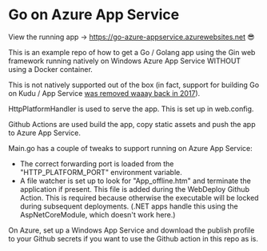 ﻿# Go on Azure App Service

View the running app -> https://go-azure-appservice.azurewebsites.net 😎

This is an example repo of how to get a Go / Golang app using the Gin web framework running natively on Windows Azure App Service WITHOUT using a Docker container.

This is not natively supported out of the box (in fact, support for building Go on Kudu / App Service [was removed waaay back in 2017](https://github.com/Azure/app-service-announcements/issues/45)).

HttpPlatformHandler is used to serve the app. This is set up in web.config.

Github Actions are used build the app, copy static assets and push the app to Azure App Service.

Main.go has a couple of tweaks to support running on Azure App Service:

- The correct forwarding port is loaded from the "HTTP_PLATFORM_PORT" environment variable.
- A file watcher is set up to look for "App_offline.htm" and terminate the application if present. This file is added during the WebDeploy Github Action. This is required because otherwise the executable will be locked during subsequent deployments. (.NET apps handle this using the AspNetCoreModule, which doesn't work here.)

On Azure, set up a Windows App Service and download the publish profile to your Github secrets if you want to use the Github action in this repo as is.
